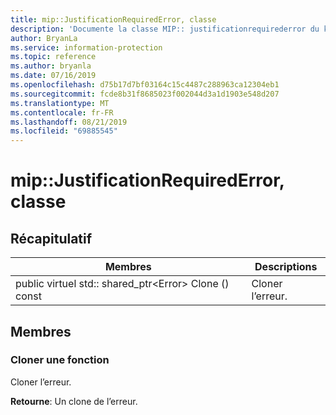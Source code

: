 ```yaml
---
title: mip::JustificationRequiredError, classe
description: 'Documente la classe MIP:: justificationrequirederror du kit de développement logiciel (SDK) Microsoft Information Protection (MIP).'
author: BryanLa
ms.service: information-protection
ms.topic: reference
ms.author: bryanla
ms.date: 07/16/2019
ms.openlocfilehash: d75b17d7bf03164c15c4487c288963ca12304eb1
ms.sourcegitcommit: fcde8b31f8685023f002044d3a1d1903e548d207
ms.translationtype: MT
ms.contentlocale: fr-FR
ms.lasthandoff: 08/21/2019
ms.locfileid: "69885545"
---
```

# <a name="class-mipjustificationrequirederror"></a>mip::JustificationRequiredError, classe 
  
## <a name="summary"></a>Récapitulatif
 Membres                        | Descriptions                                
--------------------------------|---------------------------------------------
public virtuel std:: shared_ptr\<Error\> Clone () const  |  Cloner l’erreur.
  
## <a name="members"></a>Membres
  
### <a name="clone-function"></a>Cloner une fonction
Cloner l’erreur.

  
**Retourne**: Un clone de l’erreur.
